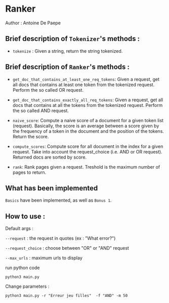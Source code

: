 
# Ranker
Author : Antoine De Paepe

## Brief description of ```Tokenizer```'s methods :

* ```tokenize``` : Given a string, return the string tokenized.

## Brief description of ```Ranker```'s methods :

* ```get_doc_that_contains_at_least_one_req_tokens```: Given a request, get all docs that contains at least one token from the tokenized request. Perform the so called OR request. 


* ```get_doc_that_contains_exactly_all_req_tokens```: Given a request, get all docs that contains at all the tokens from the tokenized request. Perform the so called AND request.


* ```naive_score```: Compute a naive score of a document for a given token list (request). Basically, the score is an average between a score given by the frequency of a token in the document and the position of the tokens. Return the score.


* ```compute_scores```: Compute score for all document in the index for a given request. Take into account the request_choice (i.e. AND or OR request). Returned docs are sorted by score.


* ```rank```: Rank pages given a request. Treshold is the maximum number of pages to return. 


## What has been implemented

```Basics``` have been implemented, as well as ```Bonus 1```.

## How to use :


Default args :

`--request` : the request in quotes (ex : "What error?")

`--request_choice` : choose between "OR" or "AND" request

`--max_urls` : maximum urls to display





run python code

```python3 main.py```

Change parameters :

```python3 main.py -r "Erreur jeu filles"  -f "AND" -m 50```


